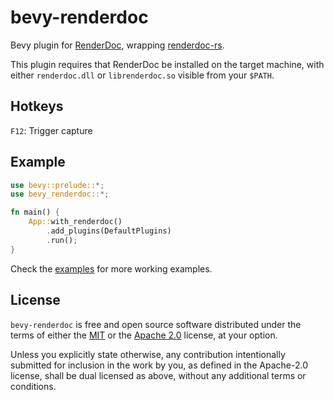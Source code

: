 # bevy-renderdoc

Bevy plugin for [RenderDoc], wrapping [renderdoc-rs].

[RenderDoc]: https://renderdoc.org/
[renderdoc-rs]: https://github.com/ebkalderon/renderdoc-rs

This plugin requires that RenderDoc be installed on the target machine, with
either `renderdoc.dll` or `librenderdoc.so` visible from your `$PATH`.

## Hotkeys
`F12`: Trigger capture

## Example

```rust
use bevy::prelude::*;
use bevy_renderdoc::*;

fn main() {
    App::with_renderdoc()
        .add_plugins(DefaultPlugins)
        .run();
}
```
Check the [examples](/examples) for more working examples.

## License

`bevy-renderdoc` is free and open source software distributed under the terms of
either the [MIT](LICENSE-MIT) or the [Apache 2.0](LICENSE-APACHE) license, at
your option.

Unless you explicitly state otherwise, any contribution intentionally submitted
for inclusion in the work by you, as defined in the Apache-2.0 license, shall be
dual licensed as above, without any additional terms or conditions.
